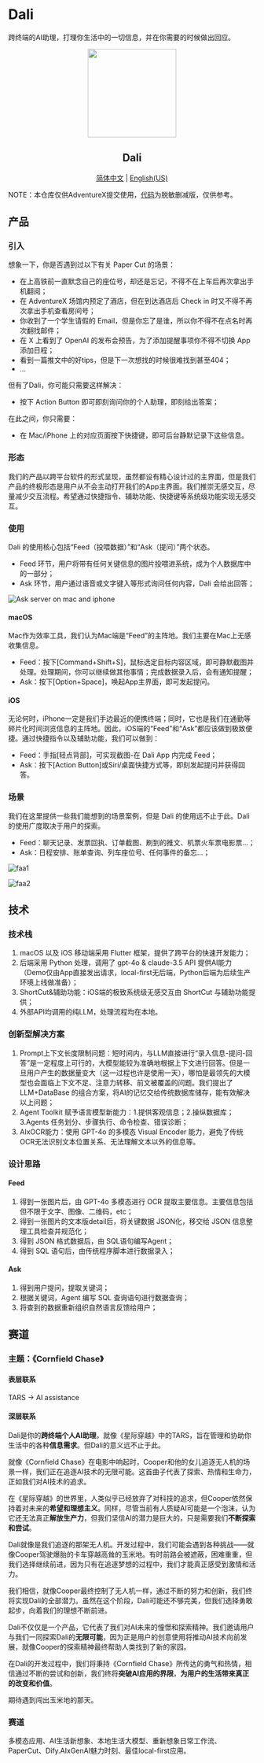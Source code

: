 # Dali

跨终端的AI助理，打理你生活中的一切信息，并在你需要的时候做出回应。

<p align="center">
  <a href="#">
    <img width="180" src="readme_src/logo.jpg">
  </a>
</p>
<h2 align="center">Dali</h2>
<div align="center"><p><a href="./README.md">简体中文</a> | <a href="./README_EN.md">English(US)</a></p></div>

NOTE：本仓库仅供AdventureX提交使用，[代码](code/)为脱敏删减版，仅供参考。

## 产品

### 引入

想象一下，你是否遇到过以下有关 Paper Cut 的场景：

- 在上高铁前一直默念自己的座位号，却还是忘记，不得不在上车后再次拿出手机翻阅；
- 在 AdventureX 场馆内预定了酒店，但在到达酒店后 Check in 时又不得不再次拿出手机查看房间号；
- 你收到了一个学生请假的 Email，但是你忘了是谁，所以你不得不在点名时再次翻找邮件；
- 在 X 上看到了 OpenAI 的发布会预告，为了添加提醒事项你不得不切换 App 添加日程；
- 看到一篇推文中的好tips，但是下一次想找的时候很难找到甚至404；
- ...

但有了Dali，你可能只需要这样解决：
- 按下 Action Button 即可即刻询问你的个人助理，即刻给出答案；

在此之间，你只需要：
- 在 Mac/iPhone 上的对应页面按下快捷键，即可后台静默记录下这些信息。

### 形态

我们的产品以跨平台软件的形式呈现，虽然都设有精心设计过的主界面，但是我们产品的终极形态是用户从不会主动打开我们的App主界面。我们推崇无感交互，尽量减少交互流程。希望通过快捷指令、辅助功能、快捷键等系统级功能实现无感交互。

### 使用

Dali 的使用核心包括“Feed（投喂数据）”和“Ask（提问）”两个状态。

- Feed 环节，用户将带有任何关键信息的图片投喂进系统，成为个人数据库中的一部分；
- Ask 环节，用户通过语音或文字键入等形式询问任何内容，Dali 会给出回答；

![Ask server on mac and iphone](/readme_src/pic1.jpg)

#### macOS

Mac作为效率工具，我们认为Mac端是“Feed”的主阵地。我们主要在Mac上无感收集信息。

- Feed：按下[Command+Shift+S]，鼠标选定目标内容区域，即可静默截图并处理。处理期间，你可以继续做其他事情；完成数据录入后，会有通知提醒；
- Ask：按下[Option+Space]，唤起App主界面，即可发起提问。

#### iOS
无论何时，iPhone一定是我们手边最近的便携终端；同时，它也是我们在通勤等碎片化时间浏览信息的主阵地。因此，iOS端的“Feed”和“Ask”都应该做到极致便捷。通过快捷指令以及辅助功能，我们可以做到：

- Feed：手指[轻点背部]，可实现截图-在 Dali App 内完成 Feed；
- Ask：按下[Action Button]或Siri/桌面快捷方式等，即刻发起提问并获得回答。

### 场景

我们在这里提供一些我们能想到的场景案例，但是 Dali 的使用远不止于此。Dali 的使用广度取决于用户的探索。

- Feed：聊天记录、发票回执、订单截图、刷到的推文、机票火车票电影票...；
- Ask：日程安排、账单查询、列车座位号、任何事件的备忘...；

![faa1](/readme_src/pic2.png)

![faa2](/readme_src/pic3.png)

## 技术

### 技术栈

1.	macOS 以及 iOS 移动端采用 Flutter 框架，提供了跨平台的快速开发能力；
2.	后端采用 Python 处理，调用了 gpt-4o & claude-3.5 API 提供AI能力（Demo仅由App直接发出请求，local-first无后端，Python后端为后续生产环境上线做准备）；
3.	ShortCut&辅助功能：iOS端的极致系统级无感交互由 ShortCut 与辅助功能提供；
4.	外部API均调用的纯LLM，处理流程均在本地。

### 创新型解决方案
1.	Prompt上下文长度限制问题：短时间内，与LLM直接进行“录入信息-提问-回答”是一定程度上可行的，大模型能较为准确地根据上下文进行回答。但是一旦用户产生的数据量变大（这一过程也许是使用一天），哪怕是最领先的大模型也会面临上下文不足、注意力转移、前文被覆盖的问题。我们提出了 LLM+DataBase 的组合方案，将AI的记忆交给传统数据库储存，能有效解决以上问题；
2.	Agent Toolkit 赋予语言模型新能力：1.提供客观信息；2.操纵数据库；3.Agents 任务划分、步骤执行、命令检查、错误诊断；
3.	AIxOCR能力：使用 GPT-4o 的多模态 Visual Encoder 能力，避免了传统OCR无法识别文本位置关系、无法理解文本以外的信息等。

### 设计思路

#### Feed
1.	得到一张图片后，由 GPT-4o 多模态进行 OCR 提取主要信息。主要信息包括但不限于文字、图像、二维码，etc；
2.	得到一张图片的文本版detail后，将关键数据 JSON化，移交给 JSON 信息整理工具检查并规范化；
3.	得到 JSON 格式数据后，由 SQL语句编写Agent；
4.	得到 SQL 语句后，由传统程序脚本进行数据录入；

#### Ask
1.	得到用户提问，提取关键词；
2.	根据关键词，Agent 编写 SQL 查询语句进行数据查询；
3.	将查到的数据重新组织自然语言反馈给用户；

## 赛道

### 主题：《Cornfield Chase》

#### 表层联系

TARS → AI assistance

#### 深层联系 

Dali是你的**跨终端个人AI助理**，就像《星际穿越》中的TARS，旨在管理和协助你生活中的各种**信息需求**。但Dali的意义远不止于此。

就像《Cornfield Chase》在电影中响起时，Cooper和他的女儿追逐无人机的场景一样，我们正在追逐AI技术的无限可能。这首曲子代表了探索、热情和生命力，正如我们对AI技术的追求。

在《星际穿越》的世界里，人类似乎已经放弃了对科技的追求，但Cooper依然保持着对未来的**希望和理想主义**。同样，尽管当前有人质疑AI可能是一个泡沫，认为它还无法真正**解放生产力**，但我们坚信AI的潜力是巨大的，只是需要我们**不断探索和尝试**。

Dali就像是我们追逐的那架无人机。开发过程中，我们可能会遇到各种挑战——就像Cooper驾驶爆胎的卡车穿越高耸的玉米地。有时前路会被遮蔽，困难重重，但我们选择继续前进，因为只有在追逐梦想的过程中，我们才能真正感受到激情和活力。

我们相信，就像Cooper最终控制了无人机一样，通过不断的努力和创新，我们终将实现Dali的全部潜力。虽然在这个阶段，Dali可能还不够完美，但我们选择勇敢起步，向着我们的理想不断前进。

Dali不仅仅是一个产品，它代表了我们对AI未来的憧憬和探索精神。我们邀请用户与我们一同探索Dali的**无限可能**，因为正是用户的创意使用将推动AI技术向前发展，就像Cooper的探索精神最终帮助人类找到了新的家园。

在Dali的开发过程中，我们将秉持《Cornfield Chase》所传达的勇气和热情，相信通过不断的尝试和创新，我们终将**突破AI应用的界限**，**为用户的生活带来真正的改变和价值**。

期待遇到闯出玉米地的那天。

### 赛道

多模态应用、AI生活新想象、本地生活大模型、重新想象日常工作流、PaperCut、Dify.AIxGenAI魅力时刻、最佳local-first应用。